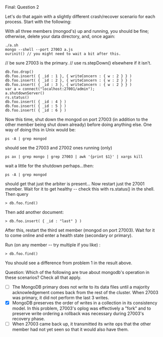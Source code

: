 Final: Question 2

Let's do that again with a slightly different crash/recover scenario for each process. Start with the following:

With all three members (mongod's) up and running, you should be fine; otherwise, delete your data directory, and, once again:
```
./a.sh
mongo --shell --port 27003 a.js
ourinit() // you might need to wait a bit after this.
```
// be sure 27003 is the primary. 
// use rs.stepDown() elsewhere if it isn't.
```
db.foo.drop()
db.foo.insert( { _id : 1 }, { writeConcern : { w : 2 } } )
db.foo.insert( { _id : 2 }, { writeConcern : { w : 2 } } )
db.foo.insert( { _id : 3 }, { writeConcern : { w : 2 } } )
var a = connect("localhost:27001/admin");
a.shutdownServer()
rs.status()
db.foo.insert( { _id : 4 } )
db.foo.insert( { _id : 5 } )
db.foo.insert( { _id : 6 } )
```
Now this time, shut down the mongod on port 27003 (in addition to the other member being shut down already)
before doing anything else. One way of doing this in Unix would be:
```
ps -A | grep mongod
```
should see the 27003 and 27002 ones running (only)
```
ps ax | grep mongo | grep 27003 | awk '{print $1}' | xargs kill
```
wait a little for the shutdown perhaps...then:
```
ps -A | grep mongod
```
should get that just the arbiter is present…
Now restart just the 27001 member. Wait for it to get healthy -- check this with rs.status() in the shell. Then query
```
> db.foo.find()
```
Then add another document:
```
> db.foo.insert( { _id : "last" } )
```
After this, restart the third set member (mongod on port 27003). Wait for it to come online and enter a health state (secondary or primary).

Run (on any member -- try multiple if you like) :
```
> db.foo.find()
```
You should see a difference from problem 1 in the result above.

Question: Which of the following are true about mongodb's operation in these scenarios? Check all that apply.


- [ ] The MongoDB primary does not write to its data files until a majority acknowledgement comes back from the rest of the cluster. When 27003 was primary, it did not perform the last 3 writes.
- [X] MongoDB preserves the order of writes in a collection in its consistency model. In this problem, 27003's oplog was effectively a "fork" and to preserve write ordering a rollback was necessary during 27003's recovery phase.
- [ ] When 27003 came back up, it transmitted its write ops that the other member had not yet seen so that it would also have them.
